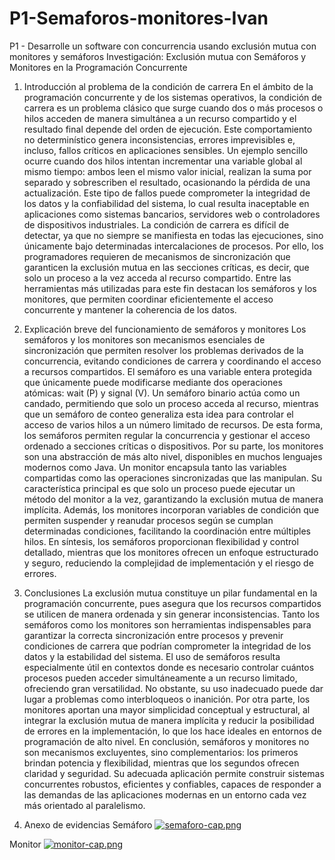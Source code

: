 # P1-Semaforos-monitores-Ivan
P1 - Desarrolle un software con concurrencia usando exclusión mutua con monitores y semáforos
Investigación: Exclusión mutua con Semáforos y Monitores en la Programación Concurrente

1. Introducción al problema de la condición de carrera
En el ámbito de la programación concurrente y de los sistemas operativos, la condición de carrera es un problema clásico que surge cuando dos o más procesos o hilos acceden de manera simultánea a un recurso compartido y el resultado final depende del orden de ejecución. Este comportamiento no determinístico genera inconsistencias, errores imprevisibles e, incluso, fallos críticos en aplicaciones sensibles.
Un ejemplo sencillo ocurre cuando dos hilos intentan incrementar una variable global al mismo tiempo: ambos leen el mismo valor inicial, realizan la suma por separado y sobrescriben el resultado, ocasionando la pérdida de una actualización. Este tipo de fallos puede comprometer la integridad de los datos y la confiabilidad del sistema, lo cual resulta inaceptable en aplicaciones como sistemas bancarios, servidores web o controladores de dispositivos industriales.
La condición de carrera es difícil de detectar, ya que no siempre se manifiesta en todas las ejecuciones, sino únicamente bajo determinadas intercalaciones de procesos. Por ello, los programadores requieren de mecanismos de sincronización que garanticen la exclusión mutua en las secciones críticas, es decir, que solo un proceso a la vez acceda al recurso compartido. Entre las herramientas más utilizadas para este fin destacan los semáforos y los monitores, que permiten coordinar eficientemente el acceso concurrente y mantener la coherencia de los datos.

2. Explicación breve del funcionamiento de semáforos y monitores
Los semáforos y los monitores son mecanismos esenciales de sincronización que permiten resolver los problemas derivados de la concurrencia, evitando condiciones de carrera y coordinando el acceso a recursos compartidos.
El semáforo es una variable entera protegida que únicamente puede modificarse mediante dos operaciones atómicas: wait (P) y signal (V). Un semáforo binario actúa como un candado, permitiendo que solo un proceso acceda al recurso, mientras que un semáforo de conteo generaliza esta idea para controlar el acceso de varios hilos a un número limitado de recursos. De esta forma, los semáforos permiten regular la concurrencia y gestionar el acceso ordenado a secciones críticas o dispositivos.
Por su parte, los monitores son una abstracción de más alto nivel, disponibles en muchos lenguajes modernos como Java. Un monitor encapsula tanto las variables compartidas como las operaciones sincronizadas que las manipulan. Su característica principal es que solo un proceso puede ejecutar un método del monitor a la vez, garantizando la exclusión mutua de manera implícita. Además, los monitores incorporan variables de condición que permiten suspender y reanudar procesos según se cumplan determinadas condiciones, facilitando la coordinación entre múltiples hilos.
En síntesis, los semáforos proporcionan flexibilidad y control detallado, mientras que los monitores ofrecen un enfoque estructurado y seguro, reduciendo la complejidad de implementación y el riesgo de errores.

3. Conclusiones
La exclusión mutua constituye un pilar fundamental en la programación concurrente, pues asegura que los recursos compartidos se utilicen de manera ordenada y sin generar inconsistencias. Tanto los semáforos como los monitores son herramientas indispensables para garantizar la correcta sincronización entre procesos y prevenir condiciones de carrera que podrían comprometer la integridad de los datos y la estabilidad del sistema.
El uso de semáforos resulta especialmente útil en contextos donde es necesario controlar cuántos procesos pueden acceder simultáneamente a un recurso limitado, ofreciendo gran versatilidad. No obstante, su uso inadecuado puede dar lugar a problemas como interbloqueos o inanición. Por otra parte, los monitores aportan una mayor simplicidad conceptual y estructural, al integrar la exclusión mutua de manera implícita y reducir la posibilidad de errores en la implementación, lo que los hace ideales en entornos de programación de alto nivel.
En conclusión, semáforos y monitores no son mecanismos excluyentes, sino complementarios: los primeros brindan potencia y flexibilidad, mientras que los segundos ofrecen claridad y seguridad. Su adecuada aplicación permite construir sistemas concurrentes robustos, eficientes y confiables, capaces de responder a las demandas de las aplicaciones modernas en un entorno cada vez más orientado al paralelismo.

4. Anexo de evidencias
Semáforo
[![semaforo-cap.png](https://i.postimg.cc/nLbZYSxn/semaforo-cap.png)](https://postimg.cc/RWRjvRqY)


Monitor
[![monitor-cap.png](https://i.postimg.cc/GtN639hh/monitor-cap.png)](https://postimg.cc/5QBsn4CZ)


